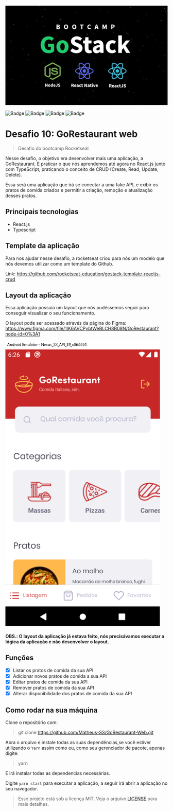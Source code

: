 <p align="center">
  <img src="screens/01.jpg"/>
</p>

![Badge](https://img.shields.io/github/issues/Matheus-SS/GoRestaurant-Web)
![Badge](https://img.shields.io/github/forks/Matheus-SS/GoRestaurant-Web)
![Badge](https://img.shields.io/github/stars/Matheus-SS/GoRestaurant-Web)
![Badge](https://img.shields.io/github/license/Matheus-SS/GoRestaurant-Web)

# Desafio 10: GoRestaurant web
> Desafio do bootcamp Rocketseat

Nesse desafio, o objetivo era desenvolver mais uma aplicação, a GoRestaurant. E praticar o que nós aprendemos até agora no React.js junto com TypeScript, praticando o conceito de CRUD (Create, Read, Update, Delete).

Essa será uma aplicação que irá se conectar a uma fake API, e exibir os pratos de comida criados e permitir a criação, remoção e atualização desses pratos.


## Principais tecnologias 
- React.js
- Typescript


## Template da aplicação
Para nos ajudar nesse desafio, a rocketseat criou para nós um modelo que nós devemos utilizar como um template do Github.

Link: https://github.com/rocketseat-education/gostack-template-reactjs-crud

## Layout da aplicação
Essa aplicação possuía um layout que nós pudéssemos seguir para conseguir visualizar o seu funcionamento.

O layout pode ser acessado através da página do Figma: https://www.figma.com/file/1lK6AVCPybtWeBLCH8B08N/GoRestaurant?node-id=0%3A1

  ![](screens/02.png)

#### OBS.: O layout da aplicação já estava feito, nós precisávamos executar a lógica da aplicação e não desenvolver o layout.

## Funções
- [x] Listar os pratos de comida da sua API
- [x] Adicionar novos pratos de comida a sua API
- [x] Editar pratos de comida da sua API
- [x] Remover pratos de comida da sua API
- [x] Alterar disponibilidade dos pratos de comida da sua API

## Como rodar na sua máquina

Clone o repositório com:
> git clone https://github.com/Matheus-SS/GoRestaurant-Web.git

Abra o arquivo e instale todas as suas dependências,se você estiver utilizando o `Yarn` assim como eu, como seu gerenciador de pacote, apenas digite:
> yarn

E irá instalar todas as dependencias necessárias.

Digite `yarn start` para executar a aplicação, a seguir irá abrir a aplicação no seu navegador.

> Esse projeto está sob a licença MIT. Veja o arquivo [LICENSE](https://github.com/Matheus-SS/GoRestaurant-Web/blob/master/LICENSE) para mais detalhes.
